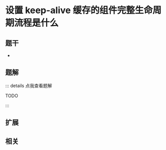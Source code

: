# 设置 keep-alive 缓存的组件完整生命周期流程是什么


## 题干

- 



## 题解

::: details 点我查看题解

  TODO

:::



## 扩展



## 相关
